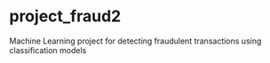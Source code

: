 # project_fraud2
Machine Learning project for detecting fraudulent transactions using classification models
